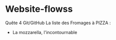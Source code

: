 # Website-flowss
Quête 4 Git/GitHub
La liste des Fromages à PIZZA :
- La mozzarella, l'incontournable
